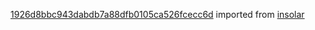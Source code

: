 [1926d8bbc943dabdb7a88dfb0105ca526fcecc6d](https://github.com/insolar/insolar/commit/1926d8bbc943dabdb7a88dfb0105ca526fcecc6d) imported from [insolar](https://github.com/insolar/insolar)
